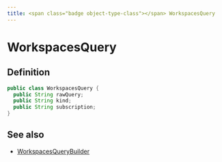 ```yaml
---
title: <span class="badge object-type-class"></span> WorkspacesQuery
---
```

# <span class="badge object-type-class"></span> WorkspacesQuery

## Definition

```java
public class WorkspacesQuery {
  public String rawQuery;
  public String kind;
  public String subscription;
}
```
## See also

 * <span class="badge builder"></span> [WorkspacesQueryBuilder](./builder-WorkspacesQueryBuilder.md)

